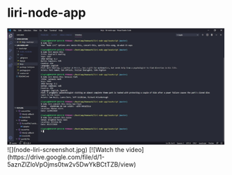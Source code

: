 # liri-node-app
<img src = "node-liri-screenshot.jpg" width = "500">
![](node-liri-screenshot.jpg)
[![Watch the video](https://drive.google.com/file/d/1-5aznZlZloVpOjms0tw2v5DwYkBCtTZB/view)
